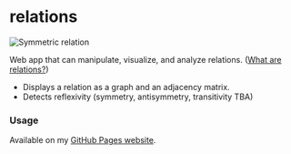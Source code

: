# relations
![Symmetric relation](https://user-images.githubusercontent.com/42192146/141705091-cf2221ca-afcb-4410-a1fa-c0c7dc2338f3.png)

Web app that can manipulate, visualize, and analyze relations. ([What are relations?](https://www.tutorialspoint.com/discrete_mathematics/discrete_mathematics_relations.htm))
- Displays a relation as a graph and an adjacency matrix.
- Detects reflexivity (symmetry, antisymmetry, transitivity TBA)

### Usage
Available on my [GitHub Pages website](https://cmcummings.github.io/relations/).
